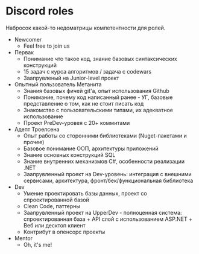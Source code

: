# Discord roles

Набросок какой-то недоматрицы компетентности для ролей.

- Newcomer
  - Feel free to join us
- Первак
  - Понимание что такое код, знание базовых синтаксических конструкций
  - 15 задач с курса алгоритмов / задача с codewars
  - Заапрувленый на Junior-level проект
- Опытный пользователь Метанита
  - Знания базовых фичей git'а, опыт использования Github
  - Понимание, почему код написанный ранее - УГ, базовые представление о том, как не стоит писать код
  - Знакомство с пользовательскими типами, их адекватное использование
  - Проект PreDev-уровея с 20+ коммитами
- Адепт Троелсена
  - Опыт работы со сторонними библиотеками (Nuget-пакетами и прочее)
  - Базовое понимание ООП, архитектуры приложений
  - Знание основных конструкций SQL
  - Знание внутренних механизмов C#, особенности реализации .NET
  - Заапрувленный проект на Dev-уровень: интеграция с внешними сервисами, архитектура, фронт/бек/функциональная библиотека
- Dev
  - Умение проектировать базы данных, проект со спроектированной базой
  - Clean Code, паттерны
  - Заапрувленный проект на UpperDev - полноценная система: спроектированная база + API слой с использованием ASP.NET + Веб или десктоп клиент
  - Контрибут в опенсорс проекты
- Mentor
  - Oh, it's me!
